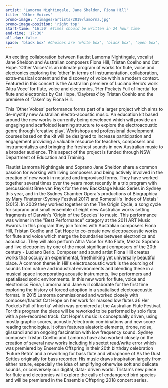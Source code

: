 ```yaml
---
artist: 'Lamorna Nightingale, Jane Sheldon, Fiona Hill'
title: 'Other Voices'
promo-image: '/images/artists/2019/lamorna.jpg'
promo-image-position: 'right top'
start-time: '16:30' #Times should be written in 24 hour time
end-time: '17:30'
all-day: false
space: 'black box' #Choices are 'white box', 'black box', 'open box', 'grounds'
---
```

<!-- Description -->
An exciting collaboration between flautist Lamorna Nightingale, vocalist Jane Sheldon and Australian composers Fiona Hill, Tristan Coelho and Cat Hope. ‘Other Voices’ is an intimate program of works for flute, voice and electronics exploring the ‘other’ in terms of instrumentation, collaboration, extra-musical content and the discovery of voice within a modern context. Featured in this concert is the Australian premiere of Luciano Berio’s work  ‘Altra Voce’ for flute, voice and electronics, ‘Her Pockets Full of Inertia’ for flute and electronics by Cat Hope, ‘Daybreak’ by Tristan Coehlo and the premiere of ‘Taken’ by Fiona Hill.

This ‘Other Voices’ performance forms part of a larger project which aims to de-mystify new Australian electro-acoustic music. An education kit based around the new works is currently being developed which will provide an engaging and scaffolded learning structure to explore the electroacoustic genre through ‘creative play’. Workshops and professional development courses based on the kit will be designed to increase participation and engagement providing a valuable resource for teachers, composers and instrumentalists and  bringing the freshest sounds in new Australian music to a broader audience. This aspect of the project is funded through NSW Department of Education and Training.

<!-- Bio -->
Flautist Lamorna Nightingale and Soprano Jane Sheldon share a common passion for working with living composers and being actively involved in the creation of new work in notated and improvised forms. They have worked together several times over the years most recently in a trio program with percussionist Bree van Reyk for the new BackStage Music Series in Sydney this year, and in the Sydney Chamber Opera's productions of Biographica by Mary Finsterer (Sydney Festival 2017) and Rometelli's 'Index of Metals' (2015). In 2009 they worked together on the The Origin Cycle, a song cycle for soprano and small ensemble of eight new Australian works setting fragments of Darwin's 'Origin of the Species' to music. This performance was winner in the "Best Performance" category at the 2011 ART Music Awards.
In this program they join forces with Australian composers Fiona Hill, Tristan Coelho and Cat Hope to co-create new electroacoustic works for flute and voice which merge the boundaries between electronica and acoustica. They will also perform Altra Voce for Alto Flute, Mezzo Soprano and live electronics by one of the most significant composers of the 20th century - Luciano Berio.
Composer and sound artist Fiona Hill creates works that occupy an experimental, freethinking yet universally beautiful place. A common theme in Hill's electroacoustic work is the sourcing of sounds from nature and industrial environments and blending these in a musical space incorporating acoustic instruments, live performers and spatialised sonic environments. In this new work for flute, voice and electronics Fiona, Lamorna and Jane will collaborate for the first time exploring the history of forced adoption in a spatialised electroacoustic format.
In 2015 Lamorna commissioned and worked closely with composer/flautist Cat Hope on her work for massed low flutes â€ ̃Her Pockets Full of Inertia' which was premiered at the Australian Flute Festival. For this program the piece will be reworked to be performed by solo flute with a pre-recorded track. Cat Hope's music is conceptually driven, using mostly graphic scores, acoustic /electronic combinations and new score reading technologies. It often features aleatoric elements, drone, noise, glissandi and an ongoing fascination with low frequency sound.
Sydney composer Tristan Coelho and Lamorna have also worked closely on the creation of several new works including his sextet read/write error which was premiered by Ensemble Offspring in their 20th birthday celebration 'Future Retro' and a reworking for bass flute and vibraphone of As the Dust Settles originally for bass recorder. His music draws inspiration largely from either nature, especially the idea of amplifying otherwise soft and delicate sounds, or conversely our digital, data- driven world. Tristan's new piece for flute and electronics will explore the calls of endangered bird species and will be premiered in the Ensemble Offspring 2018 concert series.